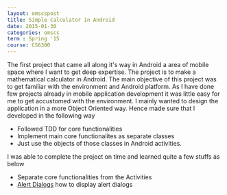 ```yaml
---
layout: omscspost
title: Simple Calculator in Android 
date: 2015-01-30
categories: omscs
term : Spring '15 
course: CS6300
---
```


The first project that came all along it's way in Android a area of mobile space where I want to get deep expertise.
The project is to make a mathematical calculator in Android.
The main objective of this project was to get familiar with the environment and Android platform.
As I have done few projects already in mobile application development it was little easy for me to get accustomed with the environment. I mainly wanted to design the application in a more Object Oriented way. Hence made sure that I developed in the following way

*	Followed TDD for core functionalities
* 	Implement main core functionalites as separate classes
*	Just use the objects of those classes in Android activities.

I was able to complete the project on time and learned quite a few stuffs as below

*	Separate core functionalities from the Activities
*	[Alert Dialogs](http://developer.android.com/reference/android/app/AlertDialog.html) how to display alert dialogs


